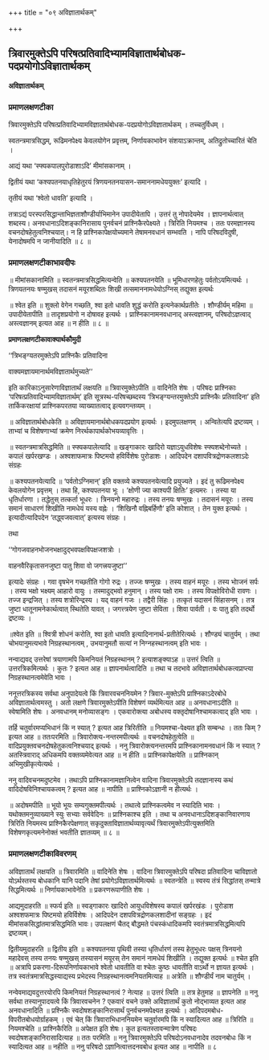 +++
title = "०९ अविज्ञातार्थकम्"

+++


## त्रिवारमुक्तेऽपि परिषत्प्रतिवादिभ्यामविज्ञातार्थबोधक-पदप्रयोगोऽविज्ञातार्थकम्

**अविज्ञातार्थकम्** 

### **प्रमाणलक्षणटीका**

त्रिवारमुक्तेऽपि परिषत्प्रतिवादिभ्यामविज्ञातार्थबोधक-पदप्रयोगोऽविज्ञातार्थकम् । तच्चतुर्विधम् ।

स्वतन्त्रमात्रसिद्धम्, रूढिमनपेक्ष्य केवलयोगेन प्रवृत्तम्, निर्णायकाभावेन संशयाऽक्रान्तम्, अतिद्रुतोच्चारितं चेति ।

आद्यं यथा ‘स्फ्यकपालपुरोडाशाऽदि’ मीमांसकानाम् ।

द्वितीयं यथा ‘कश्यपतनयाधृतिहेतुरयं त्रिणयनतनयासन-समाननामधेययुक्तः’ इत्यादि ।

तृतीयं यथा ‘श्वेतो धावति’ इत्यादि ।

तत्राऽद्यं परस्परसिद्धान्ताभिज्ञताशौण्डीर्याभिमानेन उपादीयेतापि । उत्तरं तु नोपादेयमेव । ज्ञापनार्थत्वात् शब्दस्य। अनवधानाऽदिशङ्कानिरासाय पुनर्वचनं प्राश्निकैरपेक्ष्यते । त्रिरिति नियमश्च । ततः परमज्ञानस्य वचनदोषहेतुत्वनिश्चयात्। न हि प्राश्निकापेक्षयोच्यमाने तेषामनवधानं सम्भवति । नापि परिषदविदुषी, येनादोषमपि न जानीयादिति ॥ ८ ॥

### **प्रमाणलक्षणटीकाभावदीपः**

॥ मीमांसकानामिति ॥ स्वतन्त्रमात्रसिद्धमित्यन्वेति ॥ कश्यपतनयेति ॥ भूमिधारणहेतुः पर्वतोऽयमित्यर्थः । त्रिणयतनयः षण्मुखस् तदासनं मयूरशब्दितः शिखी तत्समाननामधेयोऽग्निस् तद्युक्त इत्यर्थः

॥ श्वेत इति ॥ शुक्लो वेगेन गच्छति, श्वा इतो धावति शुद्धं करोति इत्यनेकार्थप्रतीतेः । शौण्डीर्यम् महिमा ॥ उपादीयेतापीति ॥ तादृशप्रयोगो न दोषावह इत्यर्थः । प्राश्निकानामनवधानाद् अस्त्वज्ञानम्, परिषदोऽज्ञत्वाद् अस्त्वज्ञानम् इत्यत आह ॥ न हीति ॥ ८ ॥

**प्रमाणलक्षणटीकावाक्यार्थकौमुदी**

‘‘त्रिभङ्ग्यतरमुक्तेऽपि प्राश्निकैः प्रतिवादिना

वाक्यमज्ञायमानार्थमविज्ञातार्थमुच्यते’’

इति कारिकाऽनुसारेणाविज्ञातार्थं लक्षयति ॥ त्रिवारमुक्तेऽपीति ॥ वादिनेति शेषः । परिषदः प्राश्निकाः ‘परिषत्प्रतिवादिभ्यामविज्ञातार्थम्’ इति सूत्रस्थ-परिषच्छब्दस्य ‘त्रिभङ्ग्यन्तरमुक्तेऽपि प्राश्निकैः प्रतिवादिना’ इति तार्किकरक्षायां प्राश्निकपरतया व्याख्यातत्वाद् इत्यवगन्तव्यम् ।

॥ अविज्ञातार्थबोधकेति ॥ अविज्ञायमानार्थबोधकपदप्रयोग इत्यर्थः । इदमुपलक्षणम् । अन्वितेत्यपि द्रष्टव्यम् । ताभ्यां च विशेषणाभ्यां क्रमेण निरर्थकापार्थकोभयव्यावृत्तिः ।

॥ स्वतन्त्रमात्रसिद्धमिति ॥ स्फ्यकपालेत्यादि ॥ खङ्गाकारः खादिरो यज्ञाऽयुधविशेषः स्फ्यशब्देनोच्यते । कपालं खर्परखण्डः । अश्वशाफमात्रः पिष्टमयो हविर्विशेषः पुरोडाशः । आदिपदेन दशापवित्रद्रोणकलशाऽदेः संग्रहः

॥ कश्यपतनयेत्यादि ॥ ‘पर्वतोऽग्निमान्’ इति वक्तव्ये कश्यपतनयेत्यादि प्रयुज्यते । इदं तु रूढिमनपेक्ष्य केवलयोगेन प्रवृत्तम् । तथा हि, कश्यपतनया भूः । ‘क्षोणी ज्या काश्यपी क्षितिः’ इत्यमरः । तस्या या धृतिर्धारणा । तद्धेतुस् तत्कर्ता भूधरः । त्रिनयनो महारुद्रः । तस्य तनयः षण्मुखः । तदासनं मयूरः । तस्य समानं साधारणं शिखीति नामधेयं यस्य वह्नेः । ‘शिखिनौ वह्निबर्हिणौ’ इति कोशात् । तेन युक्त इत्यर्थः । इत्यादीत्यादिपदेन ‘तद्ध्वजवत्वात्’ इत्यस्य संग्रहः ।

तथा

‘‘गोगजवाहनभोजनभक्षादुद्भवपक्षविपक्षजशत्रोः ।

वाहनवैरिकृतासनजुष्टा पातु शिवा वो जगत्त्रयजुष्टा’’

इत्यादेः संग्रहः । गवा वृषभेन गच्छतीति गोगो रुद्रः । तज्जः षण्मुखः । तस्य वाहनं मयूरः । तस्य भोाजनं सर्पः । तस्य भक्षो भक्ष्यम् आहारो वायुः । तस्मादुद्भवो हनुमान् । तस्य पक्षो रामः । तस्य विपक्षोविरोधी रावणः । तज्ज इन्द्रजित् । तस्य शत्रोरिन्द्रस्य । यद् वाहनं गजः । तद्वैरी सिंहः । तत्कृतं यदासनं सिंहासनम् । तत्र जुष्टा धातूनामनेकार्थत्वात् स्थितेति यावत् । जगत्त्त्रयेण जुष्टा सेविता । शिवा पार्वती । वः पातु इति तदर्थो द्रष्टव्यः ।

॥श्वेत इति ॥ श्वित्री शोधनं करोति, श्वा इतो धावति इत्यादिनानार्थ-प्रतीतेरित्यर्थः । शौण्ड्यं चातुर्यम् । तथा चोभयानुमत्यभावे निग्रहस्थानत्वम् , उभयानुमतौ सत्यां न निग्नहस्थानत्वम् इति भावः ।

नन्वाद्यवद् उत्तरेषां त्रयाणामपि किमनियतं निग्रहस्थानम् ? इत्याशङ्क्याऽह ॥ उत्तरं त्विति ॥ उत्तरत्रिकमित्यर्थः । कुतः ? इत्यत आह ॥ ज्ञापनार्थत्वादिति ॥ तथा च तदभावे अविज्ञातार्थबोधकत्वप्राप्त्या निग्रहस्थानत्वमेवेति भावः ।

ननूत्तरत्रिकस्य सर्वथा अनुपादेयत्वे किं त्रिवारवचननियमेन ? त्रिवार-मुक्तेऽपि प्राश्निकाऽदेरबोधे अविज्ञातार्थत्वमस्तु । अतो लक्षणे त्रिवारमुक्तेऽपीति विशेषणं व्यर्थमित्यत आह ॥ अनवधानाऽदीति ॥ स्वेषामिति शेषः । अनवधानम् मनोव्यासङ्गः । एकवारोक्त्या अबोधस्य वक्तृदोषानिश्चामकत्वाद् इति भावः ।

तर्हि चतुर्वारमप्यभिधानं किं न स्यात् ? इत्यत आह त्रिरितीति ॥ नियमश्चा-पेक्ष्यत इति सम्बन्धः । ततः किम् ? इत्यत आह ॥ ततःपरमिति ॥ त्रिवारोक्त्य-नन्तरमपीत्यर्थः ॥ वचनदोषहेतुत्वेति ॥ वादिप्रयुक्तवचनदोषहेतुकत्वनिश्चयाद् इत्यर्थः । ननु त्रिवारोक्त्यनन्तरमपि प्राश्निकानामनवधानं किं न स्यात् ? अतस्त्रिवाराद् अधिकमपि वक्तव्यमेवेत्यत आह ॥ न हीति ॥ प्राश्निकापेक्षयेति ॥ प्राश्निकान् अभिमुखीकृत्येत्यर्थः ।

ननु वादिवचनमदुष्टमेव । तथाऽपि प्राश्निकानामज्ञानित्वेन वादिना
त्रिवारमुक्तेऽपि तदज्ञानास्य कथं वादिदोषविनिश्चायकत्वम् ? इत्यत आह ॥ नापीति ॥ प्राश्निकोऽज्ञानी न हीत्यर्थः ।

॥ अदोषमपीति ॥ भूयो भूयः सम्यगुक्तमपीत्यर्थः । तथात्वे प्राश्निकत्वमेव न स्यादिति भावः । यथोक्तमनुव्याख्याने स्युः सभ्याः सर्ववेदिनः ॥ प्राश्निकाश्च इति । तथा च अनवधानाऽदिशङ्कानिवारणाय त्रिरिति नियमस्य प्राश्निकैरपेक्षणात् सकृदुक्ताविज्ञातार्थव्यावृत्यर्थं त्रिवारमुक्तेऽपीत्युक्तमिति विशेषणकृत्यमनेनोक्तं भवतीति ज्ञातव्यम् ॥ ८ ॥

### **प्रमाणलक्षणटीकाविवरणम्**

अविज्ञातार्थं लक्षयति ॥ त्रिवारमिति ॥ वादिनेति शेषः । वादिना त्रिवारमुक्तेऽपि परिषदा प्रतिवादिना चाविज्ञातो योऽर्थस्तस्य बोधकानि यानि पदानि तेषां प्रयोगेऽविज्ञातार्थमित्यर्थः ॥ स्वतन्त्रेति ॥ स्वस्य तंत्रं सिद्धांतस् तन्मात्रे सिद्धमित्यर्थः ॥ निर्णायकाभावेनेति ॥ प्रकरणरूपाणीति शेषः ।

आद्यमुदाहरति ॥ स्फर्य इति ॥ स्वड्गाकारः खादिरो आयुधविशेषस्य कपालं खर्परखंडः । पुरोडाश अश्वशफमात्रः पिष्टमयो हविर्विशेषः । आदिपदेन दशपवित्रद्रोणकलशादीनां सङ्ग्रहः । इदं मीमांसकसिद्धांतमात्रसिद्धमिति भावः। उपलक्षणं चैतद् बौद्धमते पंचस्कंधादिकमपि स्वतंत्रमात्रसिद्धमित्यपि द्रष्टव्यम्।

द्वितीयमुदाहरति ॥ द्वितीय इति ॥ कश्यपतनया पृथिवी तस्या धृतिर्धारणं तस्य हेतुभूधरः पक्षस् त्रिनयनो महादेवस् तस्य तनयः षण्मुखस् तस्यासनं मयूरस् तेन समानं नामधेयं शिखीति । तद्युक्त इत्यर्थः ॥ श्चेत इति ॥ अत्रापि प्रकरणा-दिरूपनिर्णायकाभावे श्वेतो धावतीति वा श्चेतः कुष्ठः धावतीति वाऽर्थो न ज्ञायत इत्यर्थः । तत्र स्वतंत्रमात्रसिद्धस्याद्यस्य प्रभेदस्य निग्रहस्थानत्वमनियतमित्याह ॥ अत्रेति ॥ शौण्डीर्यं नाम चातुर्यम् ।

नन्वेवमाद्यवदुत्तरयोरपि किमनियतं निग्रहस्थानत्वं ? नेत्याह ॥ उत्तरं त्विति ॥ तत्र हेतुमाह ॥ ज्ञापनेति ॥ ननु सर्वथा तस्यानुपादयत्वे किं त्रिवारवचनेन ? एकवारं वचने उक्ते अविज्ञातार्थं कुतो नोद्भाव्यत इत्यत आह अनवधानादिति ॥ प्रश्निकैः स्वदोषशङ्कानिरासार्थं पुनर्वचनमपेक्ष्यत इत्यर्थः । आदिपदमबोध-विपरीतबोधयोर्ग्राहकम् । एवं चेत् किं त्रिवाराभिधाननियमेन चतुर्वारमपि किं न स्यादित्यत आह ॥ त्रिरिति ॥ नियमश्चेति ॥ प्राश्निकैरिति ॥ अपेक्षत इति शेषः। कुत इत्यतस्तावन्मात्रेण परिषदः स्वदोषशङ्कानिरासादित्याह ॥ ततः परमिति ॥ ननु त्रिवारमुक्तेऽपि परिषदोऽनवधानादेव तदवनबोधः किं न स्यादित्यत आह ॥ नहीति ॥ ननु परिषदो ऽज्ञानित्वात्तदनवबोध इत्यत आह ॥ नापीति ॥ ८

